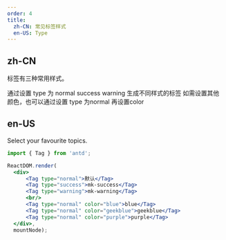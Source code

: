 ```yaml
---
order: 4
title:
  zh-CN: 常见标签样式
  en-US: Type
---
```


## zh-CN

标签有三种常用样式。

通过设置 type 为 normal success warning 生成不同样式的标签
如需设置其他颜色，也可以通过设置 type 为normal 再设置color

## en-US

Select your favourite topics.

````jsx
import { Tag } from 'antd';

ReactDOM.render(
  <div>
      <Tag type="normal">默认</Tag>
      <Tag type="success">mk-success</Tag>
      <Tag type="warning">mk-warning</Tag>
      <br/>
      <Tag type="normal" color="blue">blue</Tag>
      <Tag type="normal" color="geekblue">geekblue</Tag>
      <Tag type="normal" color="purple">purple</Tag>
  </div>,
  mountNode);
````